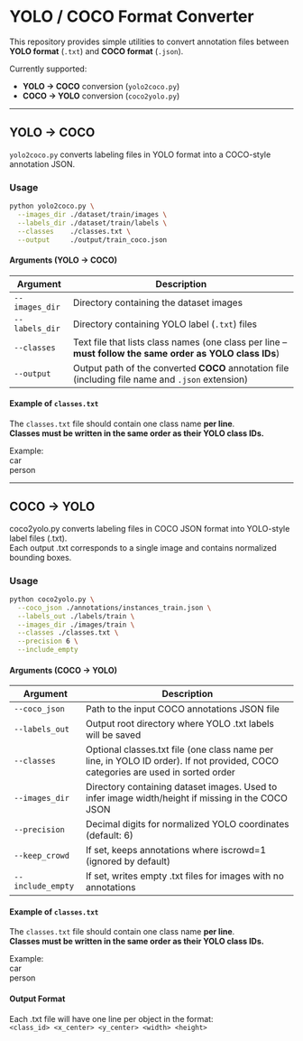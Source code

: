 # YOLO / COCO Format Converter

This repository provides simple utilities to convert annotation files between  
**YOLO format** (`.txt`) and **COCO format** (`.json`).

Currently supported:
-  **YOLO → COCO** conversion (`yolo2coco.py`)
-  **COCO → YOLO** conversion (`coco2yolo.py`)

---

##  YOLO → COCO

`yolo2coco.py` converts labeling files in YOLO format into a COCO-style annotation JSON.

### Usage

```bash
python yolo2coco.py \
  --images_dir ./dataset/train/images \
  --labels_dir ./dataset/train/labels \
  --classes    ./classes.txt \
  --output     ./output/train_coco.json   
```   
#### Arguments (YOLO → COCO)

| Argument        | Description                                                                                                   |
|-----------------|---------------------------------------------------------------------------------------------------------------|
| `--images_dir`  | Directory containing the dataset images                                                                       |
| `--labels_dir`  | Directory containing YOLO label (`.txt`) files                                                                |
| `--classes`     | Text file that lists class names (one class per line – **must follow the same order as YOLO class IDs**)       |
| `--output`      | Output path of the converted **COCO** annotation file (including file name and `.json` extension)              |


####  Example of `classes.txt`

The `classes.txt` file should contain one class name **per line**.  
**Classes must be written in the same order as their YOLO class IDs.**

Example:     
car   
person    

---   

##  COCO → YOLO    
coco2yolo.py converts labeling files in COCO JSON format into YOLO-style label files (.txt).   
Each output .txt corresponds to a single image and contains normalized bounding boxes.   

### Usage
```bash
python coco2yolo.py \
  --coco_json ./annotations/instances_train.json \
  --labels_out ./labels/train \
  --images_dir ./images/train \
  --classes ./classes.txt \
  --precision 6 \
  --include_empty
```   

#### Arguments (COCO → YOLO)

| Argument        | Description                                                                                                   |
|-----------------|---------------------------------------------------------------------------------------------------------------|
| `--coco_json`  | Path to the input COCO annotations JSON file |
| `--labels_out` | Output root directory where YOLO .txt labels will be saved  |
| `--classes` | Optional classes.txt file (one class name per line, in YOLO ID order). If not provided, COCO categories are used in sorted order |
| `--images_dir` | Directory containing dataset images. Used to infer image width/height if missing in the COCO JSON |
| `--precision` | Decimal digits for normalized YOLO coordinates (default: 6) |
| `--keep_crowd` | If set, keeps annotations where iscrowd=1 (ignored by default) |
| `--include_empty` | If set, writes empty .txt files for images with no annotations |
   

####  Example of `classes.txt`

The `classes.txt` file should contain one class name **per line**.  
**Classes must be written in the same order as their YOLO class IDs.**

Example:     
car   
person  

#### Output Format
Each .txt file will have one line per object in the format:   
`<class_id> <x_center> <y_center> <width> <height>`   
